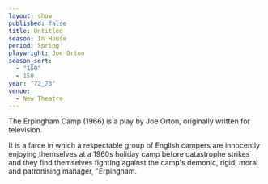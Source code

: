 ```yaml
---
layout: show
published: false
title: Untitled
season: In House
period: Spring
playwright: Joe Orton
season_sort: 
  - "150"
  - 150
year: "72_73"
venue: 
  - New Theatre
---
```


The Erpingham Camp (1966) is a play by Joe Orton, originally written for television.

It is a farce in which a respectable group of English campers are innocently enjoying themselves at a 1960s holiday camp before catastrophe strikes and they find themselves fighting against the camp's demonic, rigid, moral and patronising manager, "Erpingham.
